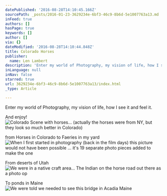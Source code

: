 ```yaml
---
datePublished: '2016-08-28T14:10:45.166Z'
sourcePath: _posts/2016-01-23-3629234e-6bf3-46c9-8b6d-5e1007763a13.md
inFeed: true
authors: []
hasPage: true
keywords: []
author: []
via: {}
dateModified: '2016-08-28T14:10:44.848Z'
title: Colorado Horses
publisher:
  name: Len Lambert
description: 'Enter my world of Photography, my vision of life, how I see it and feel it.'
inLanguage: null
inNav: false
starred: true
url: 3629234e-6bf3-46c9-8b6d-5e1007763a13/index.html
_type: Article

---
```

Enter my world of Photography, my vision of life, how I see it and feel it.

And enjoy!
![Colorado Scene with horses...  (actually the horses were from NY, but they look so much better in Colorado)](https://s3-us-west-2.amazonaws.com/the-grid-img/p/85f6ff14f78598a5a55df871a60a853d8be19766.jpg)

from Horses in Colorado to Faeries in my yard
![When I first started in photography (back in the film days) this picture would not have been possible ... it's 19 separate photo pieces added to make the one](https://s3-us-west-2.amazonaws.com/the-grid-img/p/805fcfcf9b724e239496c0ac83bdfb06a966dda6.jpg)

From deserts of Utah
![We were in a native craft area... The Indian on the horse road out there as a photo op](https://s3-us-west-2.amazonaws.com/the-grid-img/p/e11cb97632065273d7f61a62b17f2b78526cbc12.jpg)

To ponds in Maine
![We were told we needed to see this bridge in Acadia Maine](https://s3-us-west-2.amazonaws.com/the-grid-img/p/a0845d165d4966b0a79c1a61172b466bb5ebee64.jpg)